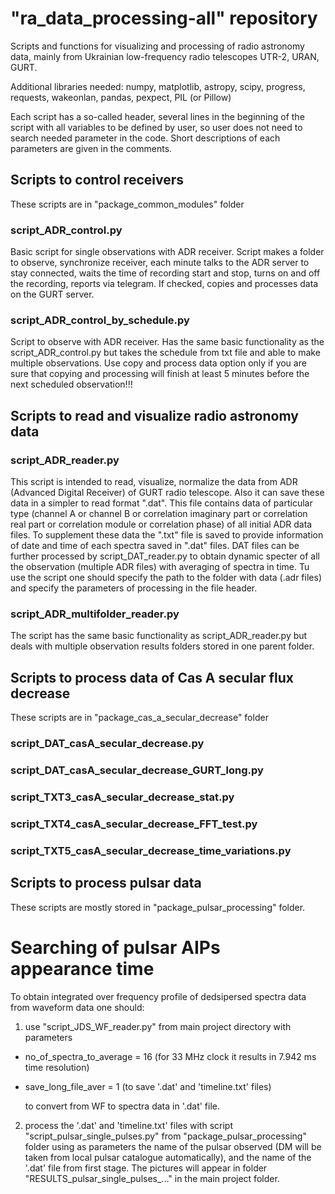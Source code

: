 # "ra_data_processing-all" repository
Scripts and functions for visualizing and processing of radio astronomy data,
mainly from Ukrainian low-frequency radio telescopes UTR-2, URAN, GURT.

Additional libraries needed: 
numpy, matplotlib, astropy, scipy, progress, requests, wakeonlan, pandas, pexpect, PIL (or Pillow)

Each script has a so-called header, several lines in the beginning of the script
with all variables to be defined by user, so user does not need to search needed
parameter in the code. Short descriptions of each parameters are given in the 
comments.

## Scripts to control receivers
These scripts are in "package_common_modules" folder
### script_ADR_control.py
Basic script for single observations with ADR receiver. Script makes a folder 
to observe, synchronize receiver, each minute talks to the ADR server to stay 
connected, waits the time of recording start and stop, turns on and off the 
recording, reports via telegram. If checked, copies and processes data on 
the GURT server.  

### script_ADR_control_by_schedule.py
Script to observe with ADR receiver. Has the same basic functionality as the 
script_ADR_control.py but takes the schedule from txt file and able to make 
multiple observations. Use copy and process data option only if you are sure
that copying and processing will finish at least 5 minutes before the next 
scheduled observation!!! 

## Scripts to read and visualize radio astronomy data

### script_ADR_reader.py
This script is intended to read, visualize, normalize the data from ADR
(Advanced Digital Receiver) of GURT radio telescope. Also it can save these data
in a simpler to read format ".dat". This file contains data of particular type
(channel A or channel B or correlation imaginary part or correlation real part
or correlation module or correlation phase) of all initial ADR data files.
To supplement these data the ".txt" file is saved to provide information of date
and time of each spectra saved in ".dat" files.
DAT files can be further processed by script_DAT_reader.py to obtain dynamic
specter of all the observation (multiple ADR files) with averaging of spectra
in time.
Tu use the script one should specify the path to the folder with data (.adr
files) and specify the parameters of processing in the file header. 

### script_ADR_multifolder_reader.py
The script has the same basic functionality as script_ADR_reader.py but deals 
with multiple observation results folders stored in one parent folder.

## Scripts to process data of Cas A secular flux decrease
These scripts are in "package_cas_a_secular_decrease" folder
### script_DAT_casA_secular_decrease.py
### script_DAT_casA_secular_decrease_GURT_long.py
### script_TXT3_casA_secular_decrease_stat.py
### script_TXT4_casA_secular_decrease_FFT_test.py
### script_TXT5_casA_secular_decrease_time_variations.py

## Scripts to process pulsar data
These scripts are mostly stored in "package_pulsar_processing" folder.

# Searching of pulsar AIPs appearance time
To obtain integrated over frequency profile of dedsipersed spectra data from waveform data
one should:

1) use "script_JDS_WF_reader.py" from main project directory with parameters
 
* no_of_spectra_to_average = 16 (for 33 MHz clock it results in 7.942 ms time resolution)

* save_long_file_aver = 1 (to save '.dat' and 'timeline.txt' files)

  to convert from WF to spectra data in '.dat' file.

2) process the '.dat' and 'timeline.txt' files with script "script_pulsar_single_pulses.py" from 
"package_pulsar_processing" folder using
as parameters the name of the pulsar observed (DM will be taken from local pulsar catalogue automatically), and
the name of the '.dat' file from first stage.
The pictures will appear in folder "RESULTS_pulsar_single_pulses_..." in the main project folder.
